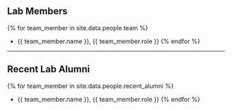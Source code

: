 ## Lab Members

{% for team_member in site.data.people.team %}
 - {{ team_member.name }}, {{ team_member.role }}
{% endfor %}

<hr>

## Recent Lab Alumni
{% for team_member in site.data.people.recent_alumni %}
 - {{ team_member.name }}, {{ team_member.role }}
{% endfor %}
